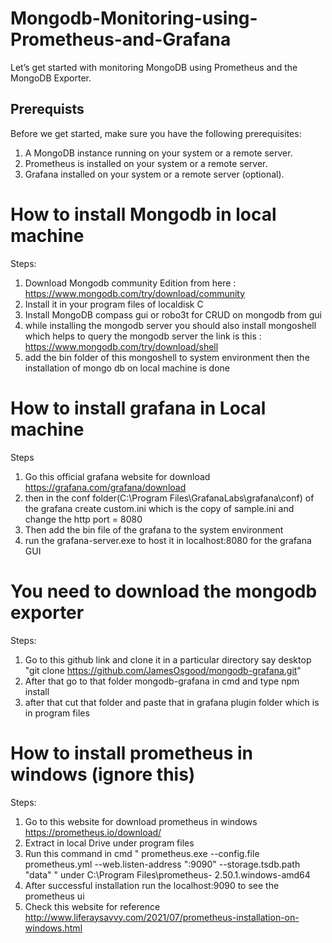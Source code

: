 # Mongodb-Monitoring-using-Prometheus-and-Grafana
Let’s get started with monitoring MongoDB using Prometheus and the MongoDB Exporter.

## Prerequists
Before we get started, make sure you have the following prerequisites:

  1. A MongoDB instance running on your system or a remote server.
  2. Prometheus is installed on your system or a remote server.<No need>
  3. Grafana installed on your system or a remote server (optional).

# How to install Mongodb in local machine
Steps:
1. Download Mongodb community Edition from here : https://www.mongodb.com/try/download/community
2. Install it in your program files of localdisk C
3. Install MongoDB compass gui or robo3t for CRUD on mongodb from gui
4. while installing the mongodb server you should also install mongoshell which helps to query the mongodb server the link is this : https://www.mongodb.com/try/download/shell
5. add the bin folder of this mongoshell to system environment then the installation of mongo db on local machine is done


# How to install grafana in Local machine
Steps
1. Go this official grafana website for download https://grafana.com/grafana/download
2. then in the conf folder(C:\Program Files\GrafanaLabs\grafana\conf) of the grafana create custom.ini which is the copy of sample.ini and change the http port = 8080
3. Then add the bin file of the grafana to the system environment
4. run the grafana-server.exe to host it in localhost:8080 for the grafana GUI


# You need to download the mongodb exporter
Steps:
1. Go to this github link and clone it in a particular directory say desktop "git clone https://github.com/JamesOsgood/mongodb-grafana.git"
2. After that go to that folder mongodb-grafana in cmd and type npm install
3. after that cut that folder and paste that in grafana plugin folder which is in program files
   


# How to install prometheus in windows (ignore this)
Steps:
1. Go to this website for download prometheus in windows https://prometheus.io/download/
2. Extract in local Drive under program files
3. Run this command in cmd " prometheus.exe --config.file prometheus.yml --web.listen-address ":9090" --storage.tsdb.path "data" " under   C:\Program Files\prometheus-     2.50.1.windows-amd64
4. After successful installation run the localhost:9090 to see the prometheus ui
5. Check this website for reference http://www.liferaysavvy.com/2021/07/prometheus-installation-on-windows.html
